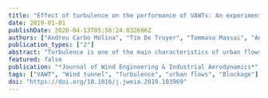 ```yaml
---
title: "Effect of turbulence on the performance of VAWTs: An experimental study in two different wind tunnels"
date: 2019-01-01
publishDate: 2020-04-13T05:58:24.032686Z
authors: ["Andreu Carbo Molina", "Tim De Troyer", "Tommaso Massai", "Antoine Vergaerde", "Mark Runacres", "Gianni Bartoli"]
publication_types: ["2"]
abstract: "Turbulence is one of the main characteristics of urban flows, but its effect on the performance of small VAWTs (often used in urban wind installations) has not been thoroughly researched. This experimental study focuses in testing a H-Darrieus VAWT prototype in different turbulent conditions inside the wind tunnel, in order to study the influence of turbulence intensity, integral length scales and Reynolds number. Passive grids are used to increase the wind tunnel free stream turbulence up to Iu = 15%, with integral length scales of Lux = 0.18 m and Reynolds numbers of ReD ≈ 300,000. The measurements are repeated in two wind tunnels of different size, which strengthens the results and helps quantify the effect of blockage on the turbine ratings. The results show power coefficient increases up to 20% from smooth (Iu = 0.5%) to turbulent (Iu = 15%) flows, an effect that is enhanced at low λ but that fades as ReD > 400,000. The study of the crossed influence of ReD, Iu and Lux offers valuable data in the process of optimizing the operation of small VAWTs inside urban environments."
featured: false
publication: "*Journal of Wind Engineering & Industrial Aerodynamics*"
tags: ["VAWT", "Wind tunnel", "Turbulence", "urban flows", "Blockage"]
doi: "https://doi.org/10.1016/j.jweia.2019.103969"
---
```



